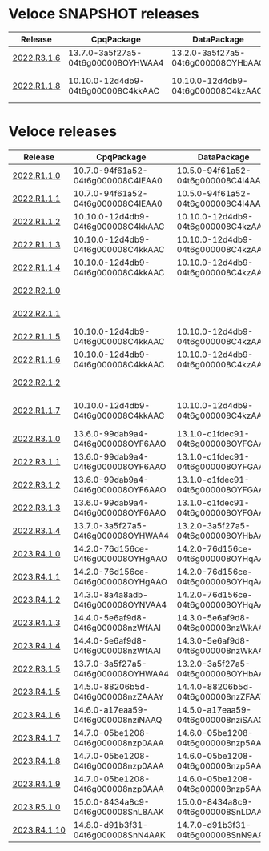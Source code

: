# Veloce SNAPSHOT releases
| Release | CpqPackage | DataPackage | ExtensionPackage | BackendVersion | StudioVersion | FrontendVersion | DocgenVersion |
| ------- | ---------- | ----------- | ---------------- | -------------- | ------------- | --------------- | ------------- |
| [2022.R3.1.6](/install_2022.R3.1.6.sh) | 13.7.0-3a5f27a5-04t6g000008OYHWAA4 | 13.2.0-3a5f27a5-04t6g000008OYHbAAO | 13.5.0-3a5f27a5-04t6g000008OYHlAAO | 10.5.1-6-a68376e4 | 4.2.1-2-45719af6 | 9.3.1-1-f8c5f513 | 1.1.15-73a9ea8f |
| [2022.R1.1.8](/install_2022.R1.1.8.sh) | 10.10.0-12d4db9-04t6g000008C4kkAAC | 10.10.0-12d4db9-04t6g000008C4kzAAC | 10.2-04t6g000008C4CaAAK-94f61a52 | 7.10.0-6-5575c19a | 1.2.0-350d14d4 | 6.6.0-1-f140b0dc | 1.1.15-73a9ea8f |



# Veloce releases
| Release | CpqPackage | DataPackage | ExtensionPackage | BackendVersion | StudioVersion | FrontendVersion | DocgenVersion |
| ------- | ---------- | ----------- | ---------------- | -------------- | ------------- | --------------- | ------------- |
| [2022.R1.1.0](/install_2022.R1.1.0.sh) | 10.7.0-94f61a52-04t6g000008C4IEAA0 | 10.5.0-94f61a52-04t6g000008C4I4AAK | 10.2.0-94f61a52-04t6g000008C4CaAAK | 7.0.0-8da0738f | 1.0.80-37007b6d | 6.0.0-f89a2aba | 1.0.7-14311ef8 |
| [2022.R1.1.1](/install_2022.R1.1.1.sh) | 10.7.0-94f61a52-04t6g000008C4IEAA0 | 10.5.0-94f61a52-04t6g000008C4I4AAK | 10.2.0-94f61a52-04t6g000008C4CaAAK | 7.1.5-64f1fa11 | 1.1.1-0997c73c | 6.0.0-f89a2aba | 1.0.7-14311ef8 |
| [2022.R1.1.2](/install_2022.R1.1.2.sh) | 10.10.0-12d4db9-04t6g000008C4kkAAC | 10.10.0-12d4db9-04t6g000008C4kzAAC | 10.2.0-94f61a52-04t6g000008C4CaAAK | 7.3.0-4f5cdf84 | 1.2.0-350d14d4 | 6.2.0-b54db625 | 1.0.7-14311ef8 |
| [2022.R1.1.3](/install_2022.R1.1.3.sh) | 10.10.0-12d4db9-04t6g000008C4kkAAC | 10.10.0-12d4db9-04t6g000008C4kzAAC | 10.2.0-94f61a52-04t6g000008C4CaAAK | 7.6.0-6e8a6985 | 1.2.0-350d14d4 | 6.4.0-31e56f9d | 1.0.7-14311ef8 |
| [2022.R1.1.4](/install_2022.R1.1.4.sh) | 10.10.0-12d4db9-04t6g000008C4kkAAC | 10.10.0-12d4db9-04t6g000008C4kzAAC | 10.2.0-94f61a52-04t6g000008C4CaAAK | 7.7.0-c2d6791a | 1.2.0-350d14d4 | 6.4.0-31e56f9d | 1.0.7-14311ef8 |
| [2022.R2.1.0](/install_2022.R2.1.0.sh) |  |  |  | 8.0.0-e9c17fcd | 2.0.0-3b2359e9 | 7.0.0-e9ac864c | 1.0.7-14311ef8 |
| [2022.R2.1.1](/install_2022.R2.1.1.sh) |  |  |  | 8.1.0-b935a27e | 2.1.0-2d8585bf | 7.1.0-aa437f36 | 1.0.7-14311ef8 |
| [2022.R1.1.5](/install_2022.R1.1.5.sh) | 10.10.0-12d4db9-04t6g000008C4kkAAC | 10.10.0-12d4db9-04t6g000008C4kzAAC | 10.2.0-94f61a52-04t6g000008C4CaAAK | 7.8.0-fb48814d | 1.2.0-350d14d4 | 6.4.0-31e56f9d | 1.0.7-14311ef8 |
| [2022.R1.1.6](/install_2022.R1.1.6.sh) | 10.10.0-12d4db9-04t6g000008C4kkAAC | 10.10.0-12d4db9-04t6g000008C4kzAAC | 10.2.0-94f61a52-04t6g000008C4CaAAK | 7.9.0-f4ba407d | 1.2.0-350d14d4 | 6.4.0-31e56f9d | 1.0.7-14311ef8 |
| [2022.R2.1.2](/install_2022.R2.1.2.sh) |  |  |  | 8.2.0-4635747f | 2.2.0-9cae0415 | 7.2.0-18ffe9b9 | 1.0.7-14311ef8 |
| [2022.R1.1.7](/install_2022.R1.1.7.sh) | 10.10.0-12d4db9-04t6g000008C4kkAAC | 10.10.0-12d4db9-04t6g000008C4kzAAC | 10.2-04t6g000008C4CaAAK-94f61a52 | 7.10.0-6-5575c19a | 1.2.0-350d14d4 | 6.5.0-93b8241c | 1.0.7-14311ef8 |
| [2022.R3.1.0](/install_2022.R3.1.0.sh) | 13.6.0-99dab9a4-04t6g000008OYF6AAO | 13.1.0-c1fdec91-04t6g000008OYFGAA4 | 13.4.0-2c448f2d-04t6g000008OYFzAAO | 10.0.0-6c261b72 | 4.0.0-b008c76c | 9.0.0-be10d5db | 1.1.15-73a9ea8f |
| [2022.R3.1.1](/install_2022.R3.1.1.sh) | 13.6.0-99dab9a4-04t6g000008OYF6AAO | 13.1.0-c1fdec91-04t6g000008OYFGAA4 | 13.4.0-2c448f2d-04t6g000008OYFzAAO | 10.1.0-bf918af2 | 4.0.0-b008c76c | 9.0.0-be10d5db | 1.1.15-73a9ea8f |
| [2022.R3.1.2](/install_2022.R3.1.2.sh) | 13.6.0-99dab9a4-04t6g000008OYF6AAO | 13.1.0-c1fdec91-04t6g000008OYFGAA4 | 13.4.0-2c448f2d-04t6g000008OYFzAAO | 10.2.0-f8ff6ec9 | 4.0.0-b008c76c | 9.0.0-be10d5db | 1.1.15-73a9ea8f |
| [2022.R3.1.3](/install_2022.R3.1.3.sh) | 13.6.0-99dab9a4-04t6g000008OYF6AAO | 13.1.0-c1fdec91-04t6g000008OYFGAA4 | 13.4.0-2c448f2d-04t6g000008OYFzAAO | 10.3.0-76f8ba9d | 4.0.0-b008c76c | 9.0.0-be10d5db | 1.1.15-73a9ea8f |
| [2022.R3.1.4](/install_2022.R3.1.4.sh) | 13.7.0-3a5f27a5-04t6g000008OYHWAA4 | 13.2.0-3a5f27a5-04t6g000008OYHbAAO | 13.5.0-3a5f27a5-04t6g000008OYHlAAO | 10.4.1-3-1b087923 | 4.1.1-1-40af7dc5 | 9.1.1-4-c3cce7e2 | 1.1.15-73a9ea8f |
| [2023.R4.1.0](/install_2023.R4.1.0.sh) | 14.2.0-76d156ce-04t6g000008OYHgAAO | 14.2.0-76d156ce-04t6g000008OYHqAAO | 14.2.0-76d156ce-04t6g000008OYHrAAO | 11.0.0-2d57587f | 5.0.0-e7bb0d85 | 10.0.0-cbdeaa81 | 1.1.15-73a9ea8f |
| [2023.R4.1.1](/install_2023.R4.1.1.sh) | 14.2.0-76d156ce-04t6g000008OYHgAAO | 14.2.0-76d156ce-04t6g000008OYHqAAO | 14.2.0-76d156ce-04t6g000008OYHrAAO | 11.1.0-74b2dbf7 | 5.1.0-36d3c41b | 10.1.0-20b27bdc | 1.1.15-73a9ea8f |
| [2023.R4.1.2](/install_2023.R4.1.2.sh) | 14.3.0-8a4a8adb-04t6g000008OYNVAA4 | 14.2.0-76d156ce-04t6g000008OYHqAAO | 14.3.0-8a4a8adb-04t6g000008OYNaAAO | 11.2.0-3-0064fb70 | 5.2.0-2-3f00cc4a | 10.2.0-6-30b969d3 | 1.1.15-73a9ea8f |
| [2023.R4.1.3](/install_2023.R4.1.3.sh) | 14.4.0-5e6af9d8-04t6g000008nzWfAAI | 14.3.0-5e6af9d8-04t6g000008nzWkAAI | 14.4.0-d00dfdcb-04t6g000008OYY1AAO | 11.3.0-5-f34ccce1 | 5.3.0-3-40fb0db5 | 10.3.0-3-2328976b | 1.1.15-73a9ea8f |
| [2023.R4.1.4](/install_2023.R4.1.4.sh) | 14.4.0-5e6af9d8-04t6g000008nzWfAAI | 14.3.0-5e6af9d8-04t6g000008nzWkAAI | 14.4.0-d00dfdcb-04t6g000008OYY1AAO | 11.4.0-3-29b41cd2 | 5.3.0-3-40fb0db5 | 10.3.0-3-2328976b | 1.1.15-73a9ea8f |
| [2022.R3.1.5](/install_2022.R3.1.5.sh) | 13.7.0-3a5f27a5-04t6g000008OYHWAA4 | 13.2.0-3a5f27a5-04t6g000008OYHbAAO | 13.5.0-3a5f27a5-04t6g000008OYHlAAO | 10.4.1-3-1b087923 | 4.2.1-2-45719af6 | 9.2.1-4-01b59ef2 | 1.1.15-73a9ea8f |
| [2023.R4.1.5](/install_2023.R4.1.5.sh) | 14.5.0-88206b5d-04t6g000008nzZAAAY | 14.4.0-88206b5d-04t6g000008nzZFAAY | 14.5.0-88206b5d-04t6g000008nzZKAAY | 11.5.0-4-da697fb7 | 5.3.0-3-40fb0db5 | 10.3.0-3-2328976b | 1.1.15-73a9ea8f |
| [2023.R4.1.6](/install_2023.R4.1.6.sh) | 14.6.0-a17eaa59-04t6g000008nziNAAQ | 14.5.0-a17eaa59-04t6g000008nziSAAQ | 14.6.0-a17eaa59-04t6g000008nziXAAQ | 11.6.0-6-ea909382 | 5.3.0-3-40fb0db5 | 10.4.0-8-454bc627 | 1.1.15-73a9ea8f |
| [2023.R4.1.7](/install_2023.R4.1.7.sh) | 14.7.0-05be1208-04t6g000008nzp0AAA | 14.6.0-05be1208-04t6g000008nzp5AAA | 14.7.0-05be1208-04t6g000008nzpAAAQ | 11.7.0-6-c383ef4a | 5.4.0-6-ae820617 | 10.4.0-8-454bc627 | 1.1.15-73a9ea8f |
| [2023.R4.1.8](/install_2023.R4.1.8.sh) | 14.7.0-05be1208-04t6g000008nzp0AAA | 14.6.0-05be1208-04t6g000008nzp5AAA | 14.7.0-05be1208-04t6g000008nzpAAAQ | 11.8.0-13-ef0642d9 | 5.5.0-4-d578ba1e | 10.4.0-8-454bc627 | 1.1.15-73a9ea8f |
| [2023.R4.1.9](/install_2023.R4.1.9.sh) | 14.7.0-05be1208-04t6g000008nzp0AAA | 14.6.0-05be1208-04t6g000008nzp5AAA | 14.7.0-05be1208-04t6g000008nzpAAAQ | 11.9.0-2-c4fba2d0 | 5.5.0-4-d578ba1e | 10.4.0-8-454bc627 | 1.1.15-73a9ea8f |
| [2023.R5.1.0](/install_2023.R5.1.0.sh) | 15.0.0-8434a8c9-04t6g000008SnL8AAK | 15.0.0-8434a8c9-04t6g000008SnLDAA0 | 15.0.0-8434a8c9-04t6g000008SnLIAA0 | 12.0.1-151-e7b689cf | 6.0.1-234-57dea877 | 11.0.1-18-ada36e51 | 1.1.15-73a9ea8f |
| [2023.R4.1.10](/install_2023.R4.1.10.sh) | 14.8.0-d91b3f31-04t6g000008SnN4AAK | 14.7.0-d91b3f31-04t6g000008SnN9AAK | 14.8.0-d91b3f31-04t6g000008SnNJAA0 | 11.10.0-2-2fc1d3f7 | 5.5.0-4-d578ba1e | 10.4.0-8-454bc627 | 1.1.15-73a9ea8f |

